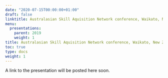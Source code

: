 ```yaml
---
date: "2020-07-15T00:00:00+01:00"
draft: false
linktitle: Australasian Skill Aquisition Network conference, Waikato, New Zealand
menu:
  presentations:
    parent: 2019
    weight: 1
title: Australasian Skill Aquisition Network conference, Waikato, New Zealand, 2019
toc: true
type: docs
weight: 1
---
```


A link to the presentation will be posted here soon.
